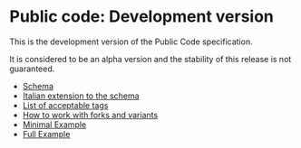 # Public code: Development version

This is the development version of the Public Code specification.

It is considered to be an alpha version and the stability of this release is not guaranteed.


* [Schema](schema.md)
* [Italian extension to the schema](schema.it.md)
* [List of acceptable tags](tags.md)
* [How to work with forks and variants](forks.md)
* [Minimal Example](example/publiccode.minimal.yml)
* [Full Example](example/publiccode.yml)
